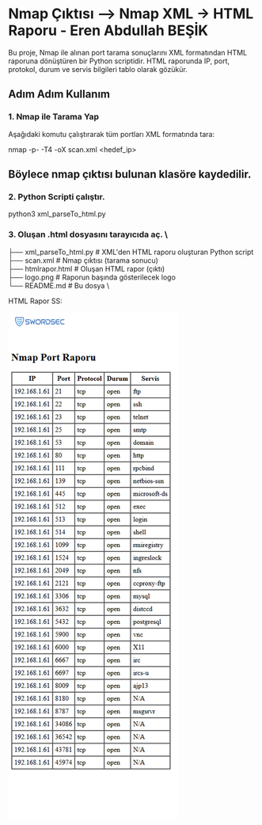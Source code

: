 # Nmap Çıktısı –> Nmap XML  → HTML Raporu   - Eren Abdullah BEŞİK

Bu proje, Nmap ile alınan port tarama sonuçlarını XML formatından HTML raporuna dönüştüren bir Python scriptidir. 
HTML raporunda IP, port, protokol, durum ve servis bilgileri tablo olarak gözükür.

##  Adım Adım Kullanım

### 1. Nmap ile Tarama Yap
Aşağıdaki komutu çalıştırarak tüm portları XML formatında tara:

nmap -p- -T4 -oX scan.xml <hedef_ip>

## Böylece nmap çıktısı bulunan klasöre kaydedilir.

### 2. Python Scripti çalıştır.

python3 xml_parseTo_html.py

### 3. Oluşan .html dosyasını tarayıcıda aç.  \


├── xml_parseTo_html.py # XML'den HTML raporu oluşturan Python script  \
├── scan.xml            # Nmap çıktısı (tarama sonucu)  \
├── htmlrapor.html      # Oluşan HTML rapor (çıktı)  \
├── logo.png            # Raporun başında gösterilecek logo  \
└── README.md           # Bu dosya  \


HTML Rapor SS:


![HTML Rapor Görüntüsü](reportSS.png)

